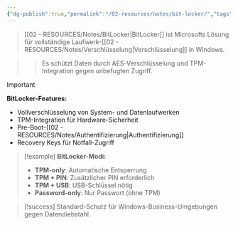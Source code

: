 ```yaml
---
{"dg-publish":true,"permalink":"/02-resources/notes/bit-locker/","tags":["sicherheit/verschluesselung","windows/tools"],"noteIcon":"","updated":"2025-09-16T23:41:26.713+02:00"}
---
```



>[[02 - RESOURCES/Notes/BitLocker\|BitLocker]] ist Microsofts Lösung für vollständige Laufwerk-[[02 - RESOURCES/Notes/Verschlüsselung\|Verschlüsselung]] in Windows.

>>Es schützt Daten durch AES-Verschlüsselung und TPM-Integration gegen unbefugten Zugriff.

>[!important] 
>**BitLocker-Features:**
>- Vollverschlüsselung von System- und Datenlaufwerken
>- TPM-Integration für Hardware-Sicherheit
>- Pre-Boot-[[02 - RESOURCES/Notes/Authentifizierung\|Authentifizierung]]
>- Recovery Keys für Notfall-Zugriff

>[!example] 
>**BitLocker-Modi:**
>- **TPM-only**: Automatische Entsperrung
>- **TPM + PIN**: Zusätzlicher PIN erforderlich
>- **TPM + USB**: USB-Schlüssel nötig
>- **Password-only**: Nur Passwort (ohne TPM)

>[!success] 
>Standard-Schutz für Windows-Business-Umgebungen gegen Datendiebstahl.